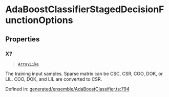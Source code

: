 # AdaBoostClassifierStagedDecisionFunctionOptions

## Properties

### X?

> [`ArrayLike`](../types/ArrayLike.md)

The training input samples. Sparse matrix can be CSC, CSR, COO, DOK, or LIL. COO, DOK, and LIL are converted to CSR.

Defined in:  [generated/ensemble/AdaBoostClassifier.ts:794](https://github.com/transitive-bullshit/scikit-learn-ts/blob/b59c1ff/packages/sklearn/src/generated/ensemble/AdaBoostClassifier.ts#L794)
